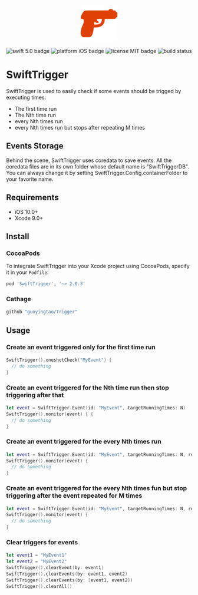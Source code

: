 <p align="center">
  <img src="logo.png" height="100" max-width="90%" alt="Swift Trigger" />
</p>

<p align="center">
<img src="https://img.shields.io/badge/swift-5.0-orange.svg" alt="swift 5.0 badge" />
<img src="https://img.shields.io/badge/platform-iOS-lightgrey.svg" alt="platform iOS badge" />
<img src="https://img.shields.io/badge/license-MIT-black.svg" alt="license MIT badge" />
<img src="https://travis-ci.com/guoyingtao/Trigger.svg?branch=master" alt="build status" />
</p>


# SwiftTrigger

SwiftTrigger is used to easily check if some events should be trigged by executing times:
- The first time run
- The Nth time run
- every Nth times run
- every Nth times run but stops after repeating M times

## Events Storage
Behind the scene, SwiftTrigger uses coredata to save events. All the coredata files are in its own folder whose default name is "SwiftTriggerDB". You can always change it by setting SwiftTrigger.Config.containerFolder to your favorite name.

## Requirements

* iOS 10.0+
* Xcode 9.0+

## Install

### CocoaPods

To integrate SwiftTrigger into your Xcode project using CocoaPods, specify it in your `Podfile`:

```ruby
pod 'SwiftTrigger', '~> 2.0.3'
```

### Cathage

```ruby
github "guoyingtao/Trigger"
```

## Usage

### Create an event triggered only for the first time run
```swift
SwiftTrigger().oneshotCheck("MyEvent") {
  // do something
}
```

### Create an event triggered for the Nth time run then stop triggering after that
```swift
let event = SwiftTrigger.Event(id: "MyEvent", targetRunningTimes: N)
SwiftTrigger().monitor(event) { {
  // do something
}
```

### Create an event triggered for the every Nth times run
```swift
let event = SwiftTrigger.Event(id: "MyEvent", targetRunningTimes: N, repeatTimes: 0)
SwiftTrigger().monitor(event) {
  // do something
}
```

### Create an event triggered for the every Nth times fun but stop triggering after the event repeated for M times
```swift
let event = SwiftTrigger.Event(id: "MyEvent", targetRunningTimes: N, repeatTimes: M)
SwiftTrigger().monitor(event) {
  // do something
}
```

### Clear triggers for events
```swift
let event1 = "MyEvent1"
let event2 = "MyEvent2"
SwiftTrigger().clearEvent(by: event1)
SwiftTrigger().clearEvents(by: event1, event2)
SwiftTrigger().clearEvents(by: [event1, event2])
SwiftTrigger().clearAll()
```


